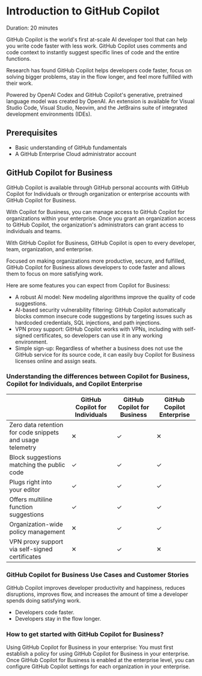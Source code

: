 # Introduction to GitHub Copilot 

Duration: 20 minutes

GitHub Copilot is the world's first at-scale AI developer tool that can help you write code faster with less work. GitHub Copilot uses comments and code context to instantly suggest specific lines of code and the entire functions.

Research has found GitHub Copilot helps developers code faster, focus on solving bigger problems, stay in the flow longer, and feel more fulfilled with their work.

Powered by OpenAI Codex and GitHub Copilot's generative, pretrained language model was created by OpenAI. An extension is available for Visual Studio Code, Visual Studio, Neovim, and the JetBrains suite of integrated development environments (IDEs).

## Prerequisites

 - Basic understanding of GitHub fundamentals
 - A GitHub Enterprise Cloud administrator account

## GitHub Copilot for Business

GitHub Copilot is available through GitHub personal accounts with GitHub Copilot for Individuals or through organization or enterprise accounts with GitHub Copilot for Business.

With Copilot for Business, you can manage access to GitHub Copilot for organizations within your enterprise. Once you grant an organization access to GitHub Copilot, the organization's administrators can grant access to individuals and teams.

With GitHub Copilot for Business, GitHub Copilot is open to every developer, team, organization, and enterprise.

Focused on making organizations more productive, secure, and fulfilled, GitHub Copilot for Business allows developers to code faster and allows them to focus on more satisfying work.

Here are some features you can expect from Copilot for Business:

 - A robust AI model: New modeling algorithms improve the quality of code suggestions.
 - AI-based security vulnerability filtering: GitHub Copilot automatically blocks common insecure code suggestions by targeting issues such as hardcoded credentials, SQL injections, and path injections.
 - VPN proxy support: GitHub Copilot works with VPNs, including with self-signed certificates, so developers can use it in any working environment.
 - Simple sign-up: Regardless of whether a business does not use the GitHub service for its source code, it can easily buy Copilot for Business licenses online and assign seats.

### Understanding the differences between Copilot for Business, Copilot for Individuals, and Copilot Enterprise


|                                                            | GitHub Copilot for Individuals |GitHub Copilot for Business | GitHub Copilot Enterprise |
| ---------------------------------------------------------- | --------------------------- | ------------------------------- | ------------- |
| Zero data retention for code snippets and usage telemetry	|             ✕              |              ✓                  |   ✕  |
| Block suggestions matching the public code                 	 |             ✓	             |               ✓              |   ✓   |
| Plugs right into your editor                            	 |             ✓	             |               ✓                 |    ✓  |
| Offers multiline function suggestions                   	 |             ✓	             |               ✓                 |   ✓   |
| Organization-wide policy management                     	 |             ✕	             |               ✓                 |   ✓   |
| VPN proxy support via self-signed certificates           	|             ✕	             |               ✓                 |  ✕    |


### GitHub Copilot for Business Use Cases and Customer Stories

GitHub Copilot improves developer productivity and happiness, reduces disruptions, improves flow, and increases the amount of time a developer spends doing satisfying work.

 - Developers code faster.
 - Developers stay in the flow longer.

### How to get started with GitHub Copilot for Business?

Using GitHub Copilot for Business in your enterprise: You must first establish a policy for using GitHub Copilot for Business in your enterprise. Once GitHub Copilot for Business is enabled at the enterprise level, you can configure GitHub Copilot settings for each organization in your enterprise.

